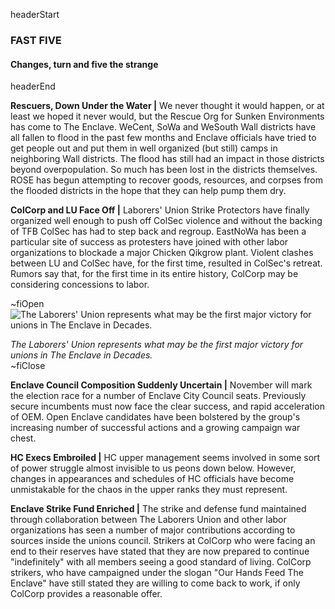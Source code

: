 headerStart

### FAST FIVE 

#### Changes, turn and five the strange

headerEnd

**Rescuers, Down Under the Water |** We never thought it would happen, or at least we hoped it never would, but the Rescue Org for Sunken Environments has come to The Enclave. WeCent, SoWa and WeSouth Wall districts have all fallen to flood in the past few months and Enclave officials have tried to get people out and put them in well organized (but still) camps in neighboring Wall districts. The flood has still had an impact in those districts beyond overpopulation. So much has been lost in the districts themselves. ROSE has begun attempting to recover goods, resources, and corpses from the flooded districts in the hope that they can help pump them dry. 

**ColCorp and LU Face Off |** Laborers' Union Strike Protectors have finally organized well enough to push off ColSec violence and without the backing of TFB ColSec has had to step back and regroup. EastNoWa has been a particular site of success as protesters have joined with other labor organizations to blockade a major Chicken Qikgrow plant. Violent clashes between LU and ColSec have, for the first time, resulted in ColSec's retreat. Rumors say that, for the first time in its entire history, ColCorp may be considering concessions to labor. 

~fiOpen
![The Laborers' Union represents what may be the first major victory for unions in The Enclave in Decades.](https://media0.giphy.com/media/iKFwicVLVbF2Y97X1I/giphy.gif)
  <figcaption class="figcaption">
    <em>The Laborers' Union represents what may be the first major victory for unions in The Enclave in Decades.</em>
  </figcaption>
~fiClose

**Enclave Council Composition Suddenly Uncertain |** November will mark the election race for a number of Enclave City Council seats. Previously secure incumbents must now face the clear success, and rapid acceleration of OEM. Open Enclave candidates have been bolstered by the group's increasing number of successful actions and a growing campaign war chest. 

**HC Execs Embroiled |** HC upper management seems involved in some sort of power struggle almost invisible to us peons down below. However, changes in appearances and schedules of HC officials have become unmistakable for the chaos in the upper ranks they must represent. 

**Enclave Strike Fund Enriched |** The strike and defense fund maintained through collaboration between The Laborers Union and other labor organizations has seen a number of major contributions according to sources inside the unions council. Strikers at ColCorp who were facing an end to their reserves have stated that they are now prepared to continue "indefinitely" with all members seeing a good standard of living. ColCorp strikers, who have campaigned under the slogan "Our Hands Feed The Enclave" have still stated they are willing to come back to work, if only ColCorp provides a reasonable offer.
